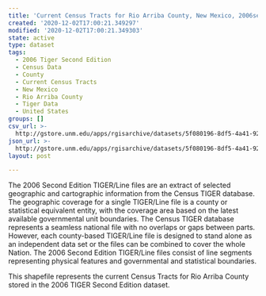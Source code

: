 ```yaml
---
title: 'Current Census Tracts for Rio Arriba County, New Mexico, 2006se TIGER'
created: '2020-12-02T17:00:21.349297'
modified: '2020-12-02T17:00:21.349303'
state: active
type: dataset
tags:
  - 2006 Tiger Second Edition
  - Census Data
  - County
  - Current Census Tracts
  - New Mexico
  - Rio Arriba County
  - Tiger Data
  - United States
groups: []
csv_url: >-
  http://gstore.unm.edu/apps/rgisarchive/datasets/5f080196-8df5-4a41-92e0-920b3d437b72/tgr2006se_rioa_trtcu.derived.csv
json_url: >-
  http://gstore.unm.edu/apps/rgisarchive/datasets/5f080196-8df5-4a41-92e0-920b3d437b72/tgr2006se_rioa_trtcu.derived.json
layout: post

---
```

The 2006 Second Edition TIGER/Line files are an extract of selected geographic and cartographic information from the Census TIGER database.  The geographic coverage for a single TIGER/Line file is a county or statistical equivalent entity, with the coverage area based on the latest available governmental unit boundaries. The Census TIGER database represents a seamless national file with no overlaps or gaps between parts.  However, each county-based TIGER/Line file is designed to stand alone as an independent data set or the files can be combined to cover the whole Nation.  The 2006 Second Edition  TIGER/Line files consist of line segments representing physical features and governmental and statistical boundaries.  

This shapefile represents the current Census Tracts for Rio Arriba County stored in the 2006 TIGER Second Edition dataset.
